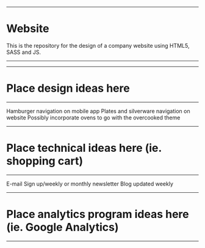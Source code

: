 ******************************************************************************************
# Website                                                                                
This is the repository for the design of a company website using HTML5, SASS and JS.  
******************************************************************************************





******************************************************************************************
# Place design ideas here

*****************************************************************************************
Hamburger navigation on mobile app
Plates and silverware navigation on website
Possibly incorporate ovens to go with the overcooked theme

******************************************************************************************
# Place technical ideas here (ie. shopping cart)

******************************************************************************************
E-mail Sign up/weekly or monthly newsletter
Blog updated weekly




******************************************************************************************
# Place analytics program ideas here (ie. Google Analytics)

******************************************************************************************
